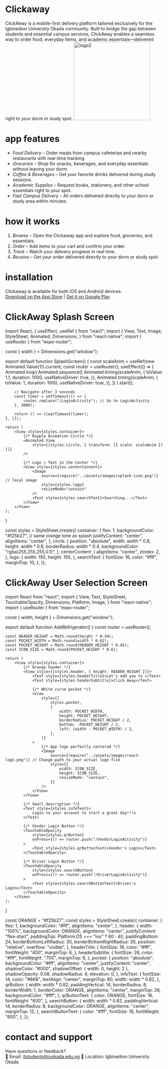 # Clickaway
ClickAway is a mobile-first delivery platform tailored exclusively for the Igbinedion University Okada community. Built to bridge the gap between students and essential campus services, ClickAway enables a seamless way to order food, everyday items, and academic essentials—delivered right to your dorm or study spot.
<img width="243" height="248" alt="logo2" src="https://github.com/user-attachments/assets/8d67d1ee-7af7-4c80-9ce6-76f999fe4f6c" />

# app features 
- *Food Delivery* – Order meals from campus cafeterias and nearby restaurants with real-time tracking.
- *Groceries* – Shop for snacks, beverages, and everyday essentials without leaving your dorm.
- *Coffee & Beverages* – Get your favorite drinks delivered during study sessions.
- *Academic Supplies* – Request books, stationery, and other school essentials right to your spot.
- *Fast Campus Delivery* – All orders delivered directly to your dorm or study area within minutes.

 # how it works
 1. *Browse* – Open the Clickaway app and explore food, groceries, and essentials.
2. *Order* – Add items to your cart and confirm your order.
3. *Track* – Watch your delivery progress in real time.
4. *Receive* – Get your order delivered directly to your dorm or study spot.

 # installation 
 Clickaway is available for both *iOS* and *Android* devices.  
[Download on the App Store](#) | [Get it on Google Play](#)
# ClickAway Splash Screen
import React, { useEffect, useRef } from "react";
import {
    View,
    Text,
    Image,
    StyleSheet,
    Animated,
    Dimensions,
} from "react-native";
import { useRouter } from "expo-router";

const { width } = Dimensions.get("window");

export default function SplashScreen() {
    const scaleAnim = useRef(new Animated.Value(1)).current;
    const router = useRouter();
    useEffect(() => {
        Animated.loop(
            Animated.sequence([
                Animated.timing(scaleAnim, {
                    toValue: 1.1,
                    duration: 1000,
                    useNativeDriver: true,
                }),
                Animated.timing(scaleAnim, {
                    toValue: 1,
                    duration: 1000,
                    useNativeDriver: true,
                }),
            ])
        ).start();


        // Navigate after 3 seconds
        const timer = setTimeout(() => {
            router.replace("/LoginActivity"); // Go to LoginActivity
        }, 3000);

        return () => clearTimeout(timer);
    }, []);

    return (
        <View style={styles.container}>
            {/* Ripple Animation Circle */}
            <Animated.View
                style={[styles.circle, { transform: [{ scale: scaleAnim }] }]}
            />

            {/* Logo + Text in the Center */}
            <View style={styles.centerContent}>
                <Image
                    source={require("../assets/images/splash-icon.png")} // local image
                    style={styles.logo}
                    resizeMode="contain"
                />
                <Text style={styles.searchText}>Searching...</Text>
            </View>
        </View>
    );
}

const styles = StyleSheet.create({
    container: {
        flex: 1,
        backgroundColor: "#f25b27", // same orange tone as splash
        justifyContent: "center",
        alignItems: "center",
    },
    circle: {
        position: "absolute",
        width: width * 0.8,
        height: width * 0.8,
        borderRadius: width * 0.4,
        backgroundColor: "rgba(255,255,255,0.1)",
    },
    centerContent: {
        alignItems: "center",
        zIndex: 2,
    },
    logo: {
        width: 150,
        height: 150,
    },
    searchText: {
        fontSize: 16,
        color: "#fff",
        marginTop: 10,
    },
});

# ClickAway User Selection Screen
import React from "react";
import {
    View,
    Text,
    StyleSheet,
    TouchableOpacity,
    Dimensions,
    Platform,
    Image,
} from "react-native";
import { useRouter } from "expo-router";

const { width, height } = Dimensions.get("window");

export default function AddRefrigerator() {
    const router = useRouter();

    const HEADER_HEIGHT = Math.round(height * 0.34);
    const POCKET_WIDTH = Math.round(width * 0.62);
    const POCKET_HEIGHT = Math.round(HEADER_HEIGHT * 0.45);
    const ICON_SIZE = Math.round(POCKET_HEIGHT * 0.6);

    return (
        <View style={styles.container}>
            {/* Orange header */}
            <View style={[styles.header, { height: HEADER_HEIGHT }]}>
                <Text style={styles.headerTitle}>Let's add you to </Text>
                <Text style={styles.headerSubtitle}>Click Away</Text>

                {/* White curve pocket */}
                <View
                    style={[
                        styles.pocket,
                        {
                            width: POCKET_WIDTH,
                            height: POCKET_HEIGHT,
                            borderRadius: POCKET_HEIGHT / 2,
                            bottom: -POCKET_HEIGHT / 2,
                            left: (width - POCKET_WIDTH) / 2,
                        },
                    ]}
                >
                    {/* App logo perfectly centered */}
                    <Image
                        source={require("../assets/images/react-logo.png")} // Change path to your actual logo file
                        style={{
                            width: ICON_SIZE,
                            height: ICON_SIZE,
                            resizeMode: "contain",
                        }}
                    />
                </View>
            </View>

            {/* Small description */}
            <Text style={styles.infoText}>
                Login to your account to start a great day!!!s
            </Text>

            {/* Vendor Login Button */}
            <TouchableOpacity
                style={styles.qrButton}
                onPress={() => router.push("/VendorLoginActivity")}
            >
                <Text style={styles.qrButtonText}>Vendor's Login</Text>
            </TouchableOpacity>

            {/* Driver Login Button */}
            <TouchableOpacity
                style={styles.searchButton}
                onPress={() => router.push("/DriverLoginActivity")}
            >
                <Text style={styles.searchButtonText}>Driver's Login</Text>
            </TouchableOpacity>
        </View>
    );
}

const ORANGE = "#f25b27";
const styles = StyleSheet.create({
    container: {
        flex: 1,
        backgroundColor: "#fff",
        alignItems: "center",
    },
    header: {
        width: "100%",
        backgroundColor: ORANGE,
        alignItems: "center",
        justifyContent: "flex-start",
        paddingTop: Platform.OS === "ios" ? 60 : 40,
        paddingBottom: 24,
        borderBottomLeftRadius: 30,
        borderBottomRightRadius: 30,
        position: "relative",
        overflow: "visible",
    },
    headerTitle: {
        fontSize: 18,
        color: "#fff",
        fontWeight: "400",
        marginTop: 6,
    },
    headerSubtitle: {
        fontSize: 26,
        color: "#fff",
        fontWeight: "700",
        marginTop: 6,
    },
    pocket: {
        position: "absolute",
        backgroundColor: "#fff",
        alignItems: "center",
        justifyContent: "center",
        shadowColor: "#000",
        shadowOffset: { width: 0, height: 2 },
        shadowOpacity: 0.08,
        shadowRadius: 6,
        elevation: 0,
    },
    infoText: {
        fontSize: 14,
        color: "#666",
        textAlign: "center",
        marginTop: 80,
        width: width * 0.82,
    },
    qrButton: {
        width: width * 0.82,
        paddingVertical: 14,
        borderRadius: 8,
        borderWidth: 1,
        borderColor: ORANGE,
        alignItems: "center",
        marginTop: 26,
        backgroundColor: "#fff",
    },
    qrButtonText: {
        color: ORANGE,
        fontSize: 16,
        fontWeight: "600",
    },
    searchButton: {
        width: width * 0.82,
        paddingVertical: 14,
        borderRadius: 8,
        backgroundColor: ORANGE,
        alignItems: "center",
        marginTop: 12,
    },
    searchButtonText: {
        color: "#fff",
        fontSize: 16,
        fontWeight: "600",
    },
});
# contact and support
Have questions or feedback?  
📧 Email:  itstudents@iuokada.edu.ng
📍 Location: Igbinedion University Okada
